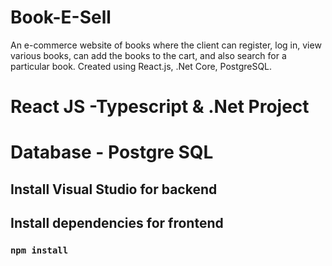 # Book-E-Sell
An e-commerce website of books where the client can register, log in, view various books, can add the books to the cart, and also search for a particular book. Created using React.js, .Net Core, PostgreSQL.

# React JS -Typescript & .Net Project
# Database - Postgre SQL

## Install Visual Studio for backend 

## Install dependencies for frontend
### `npm install` 
